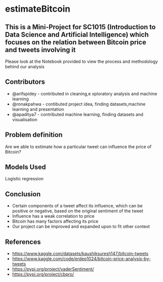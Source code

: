 # estimateBitcoin

## This is a Mini-Project for SC1015 (Introduction to Data Science and Artificial Intelligence) which focuses on the relation between Bitcoin price and tweets involving it
Please look at the Notebook provided to view the process and methodology behind our analysis

## Contributors
- @arifspidey - contributed in cleaning,e xploratory analysis and machine learning
- @ronakpahwa - contibuted project idea, finding datasets,machine learning and presentation
- @apaditya7 - contributed machine learning, finding datasets and visualisation

## Problem definition
Are we able to extimate how a particular tweet can influence the price of Bitcoin?

## Models Used
Logistic regression

## Conclusion
- Certain components of a tweet affect its influence, which can be positive or negative, based on the original sentiment of the tweet
- Influence has a weak correlation to price
- Bitcoin has many factors affecting its price
- Our project can be improved and expanded upon to fit other context

## References
- https://www.kaggle.com/datasets/kaushiksuresh147/bitcoin-tweets
- https://www.kaggle.com/code/erdeq1024/bitcoin-price-analysis-by-tweets
- https://pypi.org/project/vaderSentiment/
- https://pypi.org/project/cbpro/


